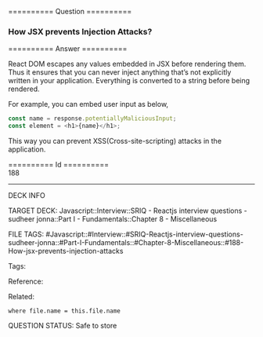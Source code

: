 ========== Question ==========  

### How JSX prevents Injection Attacks?  

========== Answer ==========  

React DOM escapes any values embedded in JSX before rendering them. Thus it ensures that you can never inject anything that’s not explicitly written in your application. Everything is converted to a string before being rendered.

For example, you can embed user input as below,

```javascript
const name = response.potentiallyMaliciousInput;
const element = <h1>{name}</h1>;
```

This way you can prevent XSS(Cross-site-scripting) attacks in the application.

========== Id ==========  
188

---

DECK INFO

TARGET DECK: Javascript::Interview::SRIQ - Reactjs interview questions - sudheer jonna::Part I - Fundamentals::Chapter 8 - Miscellaneous

FILE TAGS: #Javascript::#Interview::#SRIQ-Reactjs-interview-questions-sudheer-jonna::#Part-I-Fundamentals::#Chapter-8-Miscellaneous::#188-How-jsx-prevents-injection-attacks

Tags:

Reference:

Related:

```dataview
where file.name = this.file.name
```

QUESTION STATUS: Safe to store
